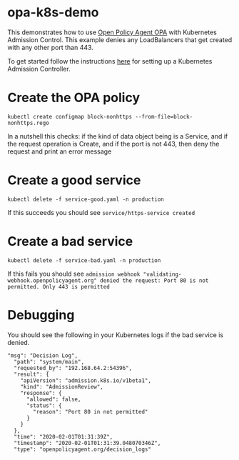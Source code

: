 # opa-k8s-demo

This demonstrates how to use [Open Policy Agent OPA](https://www.openpolicyagent.org/) with Kubernetes Admission Control. This example denies any LoadBalancers that get created with any other port than 443.

To get started follow the instructions [here](https://www.openpolicyagent.org/docs/v0.11.0/kubernetes-admission-control/) for setting up a Kubernetes Admission Controller.

# Create the OPA policy

`kubectl create configmap block-nonhttps --from-file=block-nonhttps.rego`

In a nutshell this checks:
if the kind of data object being is a Service, and
if the request operation is Create, and
if the port is not 443, then
deny the request and print an error message

# Create a good service

`kubectl delete -f service-good.yaml -n production`

If this succeeds you should see `service/https-service created`

# Create a bad service

`kubectl delete -f service-bad.yaml -n production`

If this fails you should see `admission webhook "validating-webhook.openpolicyagent.org" denied the request: Port 80 is not permitted. Only 443 is permitted`

# Debugging

You should see the following in your Kubernetes logs if the bad service is denied.
```
"msg": "Decision Log",
  "path": "system/main",
  "requested_by": "192.168.64.2:54396",
  "result": {
    "apiVersion": "admission.k8s.io/v1beta1",
    "kind": "AdmissionReview",
    "response": {
      "allowed": false,
      "status": {
        "reason": "Port 80 in not permitted"
      }
    }
  },
  "time": "2020-02-01T01:31:39Z",
  "timestamp": "2020-02-01T01:31:39.048070346Z",
  "type": "openpolicyagent.org/decision_logs"
```
